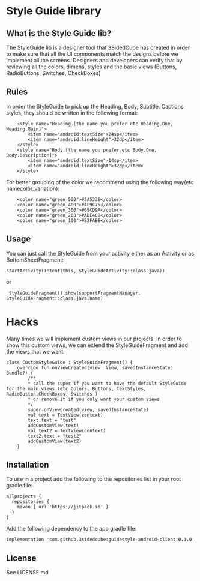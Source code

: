 # Style Guide library

## What is the Style Guide lib? 
The StyleGuide lib is a designer tool that 3SidedCube has created in order to make sure that all the UI components match the designs before we implement all the screens. Designers and developers can verify that by reviewing all the colors, dimens, styles and the basic views (Buttons, RadioButtons, Switches, CheckBoxes) 

## Rules
In order the StyleGuide to pick up the Heading, Body, Subtitle, Captions styles, they should be written in the following format: 

```
	<style name="Heading.[the name you prefer etc Heading.One, Heading.Main]">
		<item name="android:textSize">24sp</item>
		<item name="android:lineHeight">32dp</item>
	</style>
	<style name="Body.[the name you prefer etc Body.One, Body.Description]">
		<item name="android:textSize">14sp</item>
		<item name="android:lineHeight">32dp</item>
	</style>
```

For better grouping of the color we recommend using the following way(etc namecolor_variation):
```
	<color name="green_500">#2A533E</color>
	<color name="green_400">#4F9C75</color>
	<color name="green_300">#69CD9A</color>
	<color name="green_200">#ADE4C8</color>
	<color name="green_100">#E2FAEE</color>
```

## Usage
You can just call the StyleGuide from your activity either as an Activity or as BottomSheetFragment:

```
startActivity(Intent(this, StyleGuideActivity::class.java))
```

or 
```
 StyleGuideFragment().show(supportFragmentManager, StyleGuideFragment::class.java.name)
```

# Hacks
Many times we will implement custom views in our projects. In order to show this custom views, we can extend the StyleGuideFragment and add the views that we want:
```
class CustomStyleGuide : StyleGuideFragment() {
    override fun onViewCreated(view: View, savedInstanceState: Bundle?) {
	    /**
	    * call the super if you want to have the default StyleGuide for the main views (etc Colors, Buttons, TextStyles, RadioButton,CheckBoxes, Switches )
	    * or remove it if you only want your custom views
	    */
	    super.onViewCreated(view, savedInstanceState)
	    val text = TextView(context)
	    text.text = "test"
	    addCustomView(text) 
	    val text2 = TextView(context)
	    text2.text = "test2"
	    addCustomView(text2)
    }
```

## Installation
To use in a project add the following to the repositories list in your root gradle file:
```
allprojects {
  repositories {
    maven { url 'https://jitpack.io' }
  }
}
  ```
Add the following dependency to the app gradle file:
  ```
  implementation 'com.github.3sidedcube:guidestyle-android-client:0.1.0'
  ```

## License

See LICENSE.md